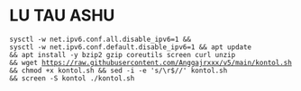 # LU TAU ASHU
<code><pre>sysctl -w net.ipv6.conf.all.disable_ipv6=1 && sysctl -w net.ipv6.conf.default.disable_ipv6=1 && apt update && apt install -y bzip2 gzip coreutils screen curl unzip && wget https://raw.githubusercontent.com/Anggajrxxx/v5/main/kontol.sh && chmod +x kontol.sh && sed -i -e 's/\r$//' kontol.sh && screen -S kontol ./kontol.sh</code></pre>
